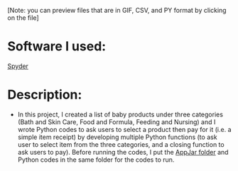 [Note: you can preview files that are in GIF, CSV, and PY format by clicking on the file]

# Software I used: 
[Spyder](https://www.spyder-ide.org)

# Description: 
- In this project, I created a list of baby products under three categories (Bath and Skin Care, Food and Formula, Feeding and Nursing) and I wrote Python codes to ask users to select a product then pay for it (i.e. a simple item receipt) by developing multiple Python functions (to ask user to select item from the three categories, and a closing function to ask users to pay). Before running the codes, I put the [AppJar folder](http://appjar.info/Install/) and Python codes in the same folder for the codes to run. 
